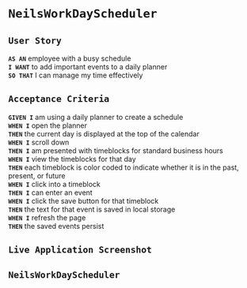 # ```NeilsWorkDayScheduler```



## ```User Story```


**```AS AN```** employee with a busy schedule<br>
**```I WANT```** to add important events to a daily planner<br>
**```SO THAT```** I can manage my time effectively


## ```Acceptance Criteria```


**```GIVEN I```**  am using a daily planner to create a schedule<br>
**```WHEN I```**  open the planner<br>
**```THEN```** the current day is displayed at the top of the calendar<br>
**```WHEN I```**  scroll down<br>
**```THEN I```** am presented with timeblocks for standard business hours<br>
**```WHEN I```**  view the timeblocks for that day<br>
**```THEN```** each timeblock is color coded to indicate whether it is in the past, present, or future<br>
**```WHEN I```**  click into a timeblock<br>
**```THEN I```** can enter an event<br>
**```WHEN I```**  click the save button for that timeblock<br>
**```THEN```** the text for that event is saved in local storage<br>
**```WHEN I```**  refresh the page<br>
**```THEN```** the saved events persist<br>


## ```Live Application Screenshot```
## ```NeilsWorkDayScheduler```
